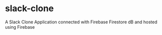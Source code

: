 # slack-clone
A Slack Clone Application connected with Firebase Firestore dB and hosted using Firebase
